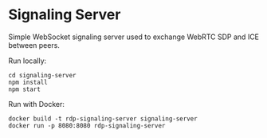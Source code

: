 # Signaling Server

Simple WebSocket signaling server used to exchange WebRTC SDP and ICE between peers.

Run locally:
```
cd signaling-server
npm install
npm start
```

Run with Docker:
```
docker build -t rdp-signaling-server signaling-server
docker run -p 8080:8080 rdp-signaling-server
```

